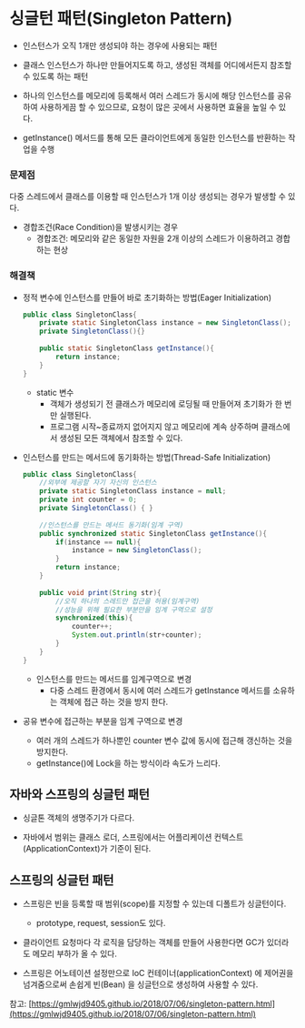 # 싱글턴 패턴(Singleton Pattern)

- 인스턴스가 오직 1개만 생성되야 하는 경우에 사용되는 패턴
- 클래스 인스턴스가 하나만 만들어지도록 하고, 생성된 객체를 어디에서든지 참조할 수 있도록 하는 패턴

- 하나의 인스턴스를 메모리에 등록해서 여러 스레드가 동시에 해당 인스턴스를 공유하여 사용하게끔 할 수 있으므로, 요청이 많은 곳에서 사용하면 효율을 높일 수 있다.

- getInstance() 메서드를 통해 모든 클라이언트에게 동일한 인스턴스를 반환하는 작업을 수행

### 문제점

다중 스레드에서 클래스를 이용할 때 인스턴스가 1개 이상 생성되는 경우가 발생할 수 있다.

- 경합조건(Race Condition)을 발생시키는 경우
  - 경합조건: 메모리와 같은 동일한 자원을 2개 이상의 스레드가 이용하려고 경합하는 현상

### 해결책

- 정적 변수에 인스턴스를 만들어 바로 초기화하는 방법(Eager Initialization)

  ```java
  public class SingletonClass{
      private static SingletonClass instance = new SingletonClass();
      private SingletonClass(){}
      
      public static SingletonClass getInstance(){
          return instance;
      }
  }
  ```

  - static 변수
    - 객체가 생성되기 전 클래스가 메모리에 로딩될 때 만들어져 초기화가 한 번만 실행된다.
    - 프로그램 시작~종료까지 없어지지 않고 메모리에 계속 상주하며 클래스에서 생성된 모든 객체에서 참조할 수 있다.

- 인스턴스를 만드는 메서드에 동기화하는 방법(Thread-Safe Initialization)

  ```java
  public class SingletonClass{
      //외부에 제공할 자기 자신의 인스턴스
      private static SingletonClass instance = null;
      private int counter = 0;
      private SingletonClass() { }
      
      //인스턴스를 만드는 메서드 동기화(임계 구역)
      public synchronized static SingletonClass getInstance(){
          if(instance == null){
              instance = new SingletonClass();
          }
          return instance;
      }
      
      public void print(String str){
          //오직 하나의 스레드만 접근을 허용(임계구역)
          //성능을 위해 필요한 부분만을 임계 구역으로 설정
          synchronized(this){
              counter++;
              System.out.println(str+counter);
          }
      }
  }
  ```

  - 인스턴스를 만드는 메서드를 임계구역으로 변경
    - 다중 스레드 환경에서 동시에 여러 스레드가 getInstance 메서드를 소유하는 객체에 접근 하는 것을 방지 한다.
- 공유 변수에 접근하는 부분을 임계 구역으로 변경
    - 여러 개의 스레드가 하나뿐인 counter 변수 값에 동시에 접근해 갱신하는 것을 방지한다.
  - getInstance()에 Lock을 하는 방식이라 속도가 느리다.



## 자바와 스프링의 싱글턴 패턴

- 싱글톤 객체의 생명주기가 다르다.

- 자바에서 범위는 클래스 로더, 스프링에서는 어플리케이션 컨텍스트(ApplicationContext)가 기준이 된다.



## 스프링의 싱글턴 패턴

- 스프링은 빈을 등록할 때 범위(scope)를 지정할 수 있는데 디폴트가 싱글턴이다.
  - prototype, request, session도 있다.
- 클라이언트 요청마다 각 로직을 담당하는 객체를 만들어 사용한다면 GC가 있더라도 메모리 부하가 올 수 있다.

- 스프링은 어노테이션 설정만으로 IoC 컨테이너(applicationContext) 에 제어권을 넘겨줌으로써 손쉽게 빈(Bean) 을 싱글턴으로 생성하여 사용할 수 있다.





참고: [https://gmlwjd9405.github.io/2018/07/06/singleton-pattern.html](https://gmlwjd9405.github.io/2018/07/06/singleton-pattern.html)